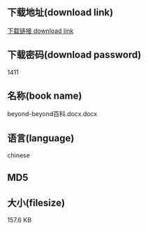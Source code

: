 ## 下载地址(download link)
[下载链接 download link](https://tutu365.netlify.app/?s=beyond-beyond%E7%99%BE%E7%A7%91.docx)

## 下载密码(download password)
1411

## 名称(book name)
beyond-beyond百科.docx.docx

## 语言(language)
chinese

## MD5


## 大小(filesize)
157.6 KB
